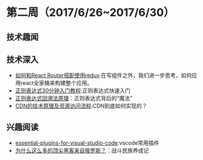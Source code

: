 # 第二周（2017/6/26~2017/6/30）

## 技术趣闻

## 技术深入

- [如何和React Router搭配使用redux](http://shubo.io/2016/10/16/filtering-redux-state-with-react-router-params.html):在写组件之外，我们进一步思考，如何应用react全家桶来构建整个应用。
- [正则表达式30分钟入门教程](https://deerchao.net/tutorials/regex/regex.htm):正则表达式快速入门
- [正则表达式回溯法原理](http://mp.weixin.qq.com/s?__biz=MjM5MTA1MjAxMQ==&mid=2651226630&idx=1&sn=679db84c8f3c1d7267a5ff1531bb089f&chksm=bd495b828a3ed2940323a60e39190118c7bcfb33040ee3278226847d87e7588ca748dc54180e&mpshare=1&scene=23&srcid=06266r0mI6RsN3TirjGE12ch#rd)：正则表达式背后的“魔法”
- [CDN的技术原理及资源访问流程](http://www.cnn6.net/html/itok/2017629/202198.html):CDN到底如何实现的？
## 兴趣阅读

- [essential-plugins-for-visual-studio-code](https://tutorialzine.com/2017/06/15-essential-plugins-for-visual-studio-code):vscode常用插件
- [为什么这么多的顶尖黑客来自俄罗斯？](http://geek.csdn.net/news/detail/208346)：战斗民族养成记
